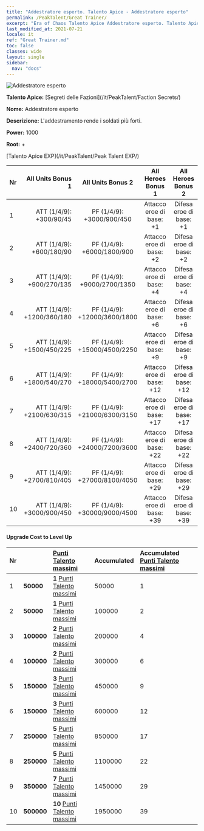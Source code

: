 ```yaml
---
title: "Addestratore esperto. Talento Apice - Addestratore esperto"
permalink: /PeakTalent/Great Trainer/
excerpt: "Era of Chaos Talento Apice Addestratore esperto. Talento Apice Addestratore esperto. Addestratore esperto"
last_modified_at: 2021-07-21
locale: it
ref: "Great Trainer.md"
toc: false
classes: wide
layout: single
sidebar:
  nav: "docs"
---
```


  ![Addestratore esperto](/images/pt/talent_3001.png)

  **Talento Apice:** [Segreti delle Fazioni](/it/PeakTalent/Faction Secrets/)

  **Nome:** Addestratore esperto

  **Descrizione:** L'addestramento rende i soldati più forti.

  **Power:** 1000

  **Root:** +

  [Talento Apice EXP](/it/PeakTalent/Peak Talent EXP/)

  | Nr | All Units Bonus 1 | All Units Bonus 2 | All Heroes Bonus 1 | All Heroes Bonus 2 |
  |:---|--------------:|:-------------:|:-------------:|:-------------:|
  | 1 | ATT (1/4/9): +300/90/45 | PF (1/4/9): +3000/900/450 | Attacco eroe di base: +1 | Difesa eroe di base: +1 |
  | 2 | ATT (1/4/9): +600/180/90 | PF (1/4/9): +6000/1800/900 | Attacco eroe di base: +2 | Difesa eroe di base: +2 |
  | 3 | ATT (1/4/9): +900/270/135 | PF (1/4/9): +9000/2700/1350 | Attacco eroe di base: +4 | Difesa eroe di base: +4 |
  | 4 | ATT (1/4/9): +1200/360/180 | PF (1/4/9): +12000/3600/1800 | Attacco eroe di base: +6 | Difesa eroe di base: +6 |
  | 5 | ATT (1/4/9): +1500/450/225 | PF (1/4/9): +15000/4500/2250 | Attacco eroe di base: +9 | Difesa eroe di base: +9 |
  | 6 | ATT (1/4/9): +1800/540/270 | PF (1/4/9): +18000/5400/2700 | Attacco eroe di base: +12 | Difesa eroe di base: +12 |
  | 7 | ATT (1/4/9): +2100/630/315 | PF (1/4/9): +21000/6300/3150 | Attacco eroe di base: +17 | Difesa eroe di base: +17 |
  | 8 | ATT (1/4/9): +2400/720/360 | PF (1/4/9): +24000/7200/3600 | Attacco eroe di base: +22 | Difesa eroe di base: +22 |
  | 9 | ATT (1/4/9): +2700/810/405 | PF (1/4/9): +27000/8100/4050 | Attacco eroe di base: +29 | Difesa eroe di base: +29 |
  | 10 | ATT (1/4/9): +3000/900/450 | PF (1/4/9): +30000/9000/4500 | Attacco eroe di base: +39 | Difesa eroe di base: +39 |


#### Upgrade Cost to Level Up

  | Nr | <i class="fas fa-coins"/> | [Punti Talento massimi](/ItemsIT/con_934/) | Accumulated <i class="fas fa-coins"/> | Accumulated [Punti Talento massimi](/ItemsIT/con_934/) |
  |:---|:--------------|:-------------|:-------------|:-------------|
  | 1 | **50000** | **1** [Punti Talento massimi](/ItemsIT/con_934/) | 50000 | 1 |
  | 2 | **50000** | **1** [Punti Talento massimi](/ItemsIT/con_934/) | 100000 | 2 |
  | 3 | **100000** | **2** [Punti Talento massimi](/ItemsIT/con_934/) | 200000 | 4 |
  | 4 | **100000** | **2** [Punti Talento massimi](/ItemsIT/con_934/) | 300000 | 6 |
  | 5 | **150000** | **3** [Punti Talento massimi](/ItemsIT/con_934/) | 450000 | 9 |
  | 6 | **150000** | **3** [Punti Talento massimi](/ItemsIT/con_934/) | 600000 | 12 |
  | 7 | **250000** | **5** [Punti Talento massimi](/ItemsIT/con_934/) | 850000 | 17 |
  | 8 | **250000** | **5** [Punti Talento massimi](/ItemsIT/con_934/) | 1100000 | 22 |
  | 9 | **350000** | **7** [Punti Talento massimi](/ItemsIT/con_934/) | 1450000 | 29 |
  | 10 | **500000** | **10** [Punti Talento massimi](/ItemsIT/con_934/) | 1950000 | 39 |
